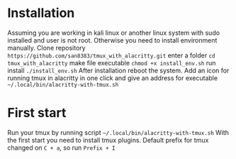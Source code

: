 # Installation
Assuming you are working in kali linux or another linux system with sudo installed and user is not root. Otherwise you need to install environment manually.
Clone repository
`https://github.com/san8383/tmux_with_alacritty.git`
enter a folder
`cd tmux_with_alacritty`
make file executable
`chmod +x install_env.sh`
run install
`./install_env.sh`
After installation reboot the system. Add an icon for running tmux in alacritty in one click and give an address for executable `~/.local/bin/alacritty-with-tmux.sh`
# First start
Run your tmux by running script `~/.local/bin/alacritty-with-tmux.sh`
With the first start you need to install tmux plugins. 
Default prefix for tmux changed on `C + a`, so run `Prefix + I`
